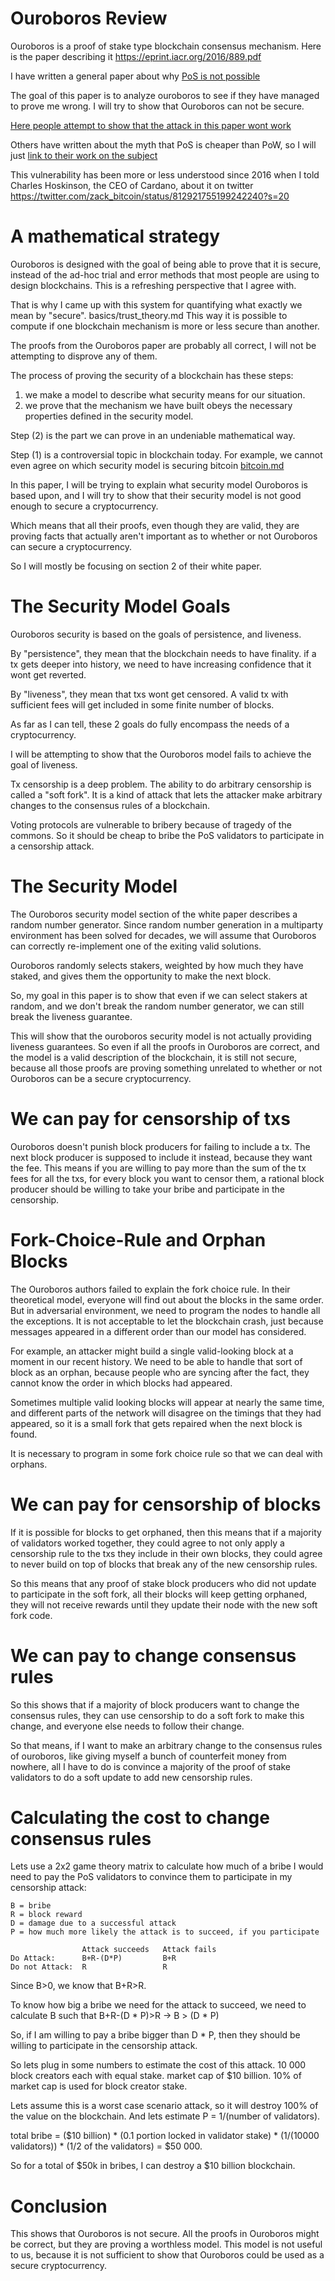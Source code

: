 Ouroboros Review
========

Ouroboros is a proof of stake type blockchain consensus mechanism. Here is the paper describing it https://eprint.iacr.org/2016/889.pdf

I have written a general paper about why [PoS is not possible](/other_blockchains/proof_of_stake.md)

The goal of this paper is to analyze ouroboros to see if they have managed to prove me wrong. I will try to show that Ouroboros can not be secure.

[Here people attempt to show that the attack in this paper wont work](/other_blockchains/the_defence_of_pos.md)

Others have written about the myth that PoS is cheaper than PoW, so I will just [link to their work on the subject](http://www.truthcoin.info/blog/pow-cheapest/)


This vulnerability has been more or less understood since 2016 when I told Charles Hoskinson, the CEO of Cardano, about it on twitter https://twitter.com/zack_bitcoin/status/812921755199242240?s=20

A mathematical strategy
=========

Ouroboros is designed with the goal of being able to prove that it is secure, instead of the ad-hoc trial and error methods that most people are using to design blockchains. This is a refreshing perspective that I agree with.

That is why I came up with this system for quantifying what exactly we mean by "secure". basics/trust_theory.md
This way it is possible to compute if one blockchain mechanism is more or less secure than another.

The proofs from the Ouroboros paper are probably all correct, I will not be attempting to disprove any of them.

The process of proving the security of a blockchain has these steps:
1) we make a model to describe what security means for our situation.
2) we prove that the mechanism we have built obeys the necessary properties defined in the security model.

Step (2) is the part we can prove in an undeniable mathematical way.

Step (1) is a controversial topic in blockchain today.
For example, we cannot even agree on which security model is securing bitcoin [bitcoin.md](/other_blockchains/bitcoin.md)

In this paper, I will be trying to explain what security model Ouroboros is based upon, and I will try to show that their security model is not good enough to secure a cryptocurrency.

Which means that all their proofs, even though they are valid, they are proving facts that actually aren't important as to whether or not Ouroboros can secure a cryptocurrency.

So I will mostly be focusing on section 2 of their white paper.


The Security Model Goals
=========

Ouroboros security is based on the goals of persistence, and liveness.

By "persistence", they mean that the blockchain needs to have finality. if a tx gets deeper into history, we need to have increasing confidence that it wont get reverted.

By "liveness", they mean that txs wont get censored. A valid tx with sufficient fees will get included in some finite number of blocks.

As far as I can tell, these 2 goals do fully encompass the needs of a cryptocurrency.

I will be attempting to show that the Ouroboros model fails to achieve the goal of liveness.

Tx censorship is a deep problem. The ability to do arbitrary censorship is called a "soft fork". It is a kind of attack that lets the attacker make arbitrary changes to the consensus rules of a blockchain.

Voting protocols are vulnerable to bribery because of tragedy of the commons. So it should be cheap to bribe the PoS validators to participate in a censorship attack.

The Security Model
=========

The Ouroboros security model section of the white paper describes a random number generator. Since random number generation in a multiparty environment has been solved for decades, we will assume that Ouroboros can correctly re-implement one of the exiting valid solutions.

Ouroboros randomly selects stakers, weighted by how much they have staked, and gives them the opportunity to make the next block.


So, my goal in this paper is to show that even if we can select stakers at random, and we don't break the random number generator, we can still break the liveness guarantee.

This will show that the ouroboros security model is not actually providing liveness guarantees. So even if all the proofs in Ouroboros are correct, and the model is a valid description of the blockchain, it is still not secure, because all those proofs are proving something unrelated to whether or not Ouroboros can be a secure cryptocurrency.


We can pay for censorship of txs
========

Ouroboros doesn't punish block producers for failing to include a tx. The next block producer is supposed to include it instead, because they want the fee.
This means if you are willing to pay more than the sum of the tx fees for all the txs, for every block you want to censor them, a rational block producer should be willing to take your bribe and participate in the censorship.


Fork-Choice-Rule and Orphan Blocks
=========

The Ouroboros authors failed to explain the fork choice rule.
In their theoretical model, everyone will find out about the blocks in the same order.
But in adversarial environment, we need to program the nodes to handle all the exceptions. It is not acceptable to let the blockchain crash, just because messages appeared in a different order than our model has considered.

For example, an attacker might build a single valid-looking block at a moment in our recent history. We need to be able to handle that sort of block as an orphan, because people who are syncing after the fact, they cannot know the order in which blocks had appeared.

Sometimes multiple valid looking blocks will appear at nearly the same time, and different parts of the network will disagree on the timings that they had appeared, so it is a small fork that gets repaired when the next block is found.

It is necessary to program in some fork choice rule so that we can deal with orphans.


We can pay for censorship of blocks
=========

If it is possible for blocks to get orphaned, then this means that if a majority of validators worked together, they could agree to not only apply a censorship rule to the txs they include in their own blocks, they could agree to never build on top of blocks that break any of the new censorship rules.

So this means that any proof of stake block producers who did not update to participate in the soft fork, all their blocks will keep getting orphaned, they will not receive rewards until they update their node with the new soft fork code.

We can pay to change consensus rules
==========

So this shows that if a majority of block producers want to change the consensus rules, they can use censorship to do a soft fork to make this change, and everyone else needs to follow their change.

So that means, if I want to make an arbitrary change to the consensus rules of ouroboros, like giving myself a bunch of counterfeit money from nowhere, all I have to do is convince a majority of the proof of stake validators to do a soft update to add new censorship rules.

Calculating the cost to change consensus rules
=========

Lets use a 2x2 game theory matrix to calculate how much of a bribe I would need to pay the PoS validators to convince them to participate in my censorship attack:

```
B = bribe
R = block reward
D = damage due to a successful attack
P = how much more likely the attack is to succeed, if you participate

                Attack succeeds   Attack fails
Do Attack:      B+R-(D*P)         B+R
Do not Attack:  R                 R
```

Since B>0, we know that B+R>R.

To know how big a bribe we need for the attack to succeed, we need to calculate B such that B+R-(D * P)>R  -> B > (D * P)

So, if I am willing to pay a bribe bigger than D * P, then they should be willing to participate in the censorship attack.

So lets plug in some numbers to estimate the cost of this attack.
10 000 block creators each with equal stake.
market cap of $10 billion.
10% of market cap is used for block creator stake.

Lets assume this is a worst case scenario attack, so it will destroy 100% of the value on the blockchain.
And lets estimate P = 1/(number of validators).

total bribe = ($10 billion) * (0.1 portion locked in validator stake) * (1/(10000 validators)) * (1/2 of the validators) = $50 000.

So for a total of $50k in bribes, I can destroy a $10 billion blockchain.

Conclusion
=======

This shows that Ouroboros is not secure. All the proofs in Ouroboros might be correct, but they are proving a worthless model. This model is not useful to us, because it is not sufficient to show that Ouroboros could be used as a secure cryptocurrency.

